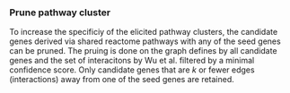 ### Prune pathway cluster

To increase the specificiy of the elicited pathway clusters, 
the candidate genes derived via shared reactome pathways with any of the
seed genes can be pruned.
The pruing is done on the graph defines by all candidate genes and the 
set of interacitons by Wu et al. filtered by a minimal confidence score.
Only candidate genes that are 
$k$ 
or fewer edges (interactions) away from one of
the seed genes are retained.
